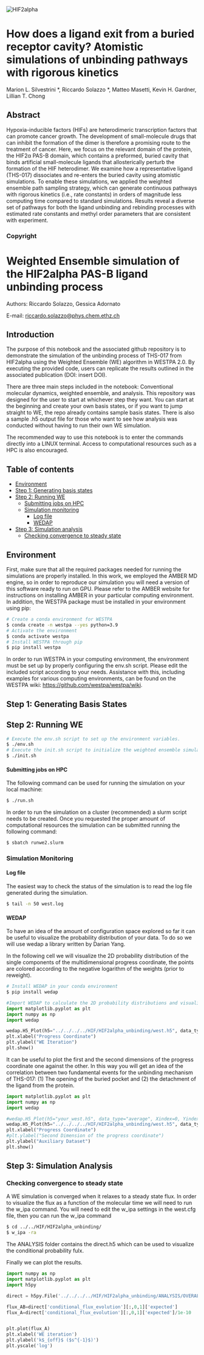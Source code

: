 ![HIF2alpha](exit_final.png)
# How does a ligand exit from a buried receptor cavity? Atomistic simulations of unbinding pathways with rigorous kinetics
Marion L. Silvestrini *, Riccardo Solazzo *, Matteo Masetti, Kevin H. Gardner, Lillian T. Chong

## Abstract
Hypoxia-inducible factors (HIFs) are heterodimeric transcription factors that can promote cancer growth. The development of small-molecule drugs that can inhibit the formation of the dimer is therefore a promising route to the treatment of cancer. Here, we focus on the relevant domain of the protein, the HIF2α PAS-B domain, which contains a preformed, buried cavity that binds  artificial small-molecule ligands that allosterically perturb the formation of the HIF heterodimer.  We examine how a representative ligand (THS-017) dissociates and re-enters the buried cavity using atomistic simulations. To enable these simulations, we applied the weighted ensemble path sampling strategy, which can generate continuous pathways with rigorous kinetics (i.e., rate constants) in orders of magnitude less computing time compared to standard simulations. Results reveal a diverse set of pathways for both the ligand unbinding and rebinding processes with estimated rate constants and methyl order parameters that are consistent with experiment. 

### Copyright 

# Weighted Ensemble simulation of the HIF2alpha PAS-B ligand unbinding process

Authors: Riccardo Solazzo, Gessica Adornato

E-mail: riccardo.solazzo@phys.chem.ethz.ch

## Introduction
The purpose of this notebook and the associated github repository is to demonstrate the simulation of the unbinding process of THS-017 from HIF2alpha using the Weighted Ensemble (WE) algorithm in WESTPA 2.0. By executing the provided code, users can replicate the results outlined in the associated publication (DOI: insert DOI).

There are three main steps included in the notebook: Conventional molecular dynamics, weighted ensemble, and analysis. This repository was designed for the user to start at whichever step they want. You can start at the beginning and create your own basis states, or if you want to jump straight to WE, the repo already contains sample basis states. There is also a sample .h5 output file for those who want to see how analysis was conducted without having to run their own WE simulation.

The recommended way to use this notebook is to enter the commands directly into a LINUX terminal. Access to computational resources such as a HPC is also encouraged.

## Table of contents
- [Environment](#environment)
- [Step 1: Generating basis states](#step-1-generating-basis-states)
- [Step 2: Running WE](#step-2-running-we)
    - [Submitting jobs on HPC ](#submitting-jobs-on-hpc)
    - [Simulation monitoring](#simulation-monitoring)
        - [Log file](#log-file)
        - [WEDAP](#wedap)
- [Step 3: Simulation analysis](#step-3-simulation-analysis)
    - [Checking convergence to steady state](#checking-convergence-to-steady-state)

## Environment

First, make sure that all the required packages needed for running the simulations are properly installed.
In this work, we employed the AMBER MD engine, so in order to reproduce our simulation you will need a version of this software ready to run on GPU. Please refer to the AMBER website for instructions on installing AMBER in your particular computing environment.
In addition, the WESTPA package must be installed in your environment using pip:

~~~bash
# Create a conda environment for WESTPA
$ conda create -n westpa --yes python=3.9
# Activate the environment
$ conda activate westpa
# Install WESTPA through pip
$ pip install westpa
~~~

In order to run WESTPA in your computing environment, the environment must be set up by properly configuring the env.sh script. Please edit the included script according to your needs. Assistance with this, including examples for various computing environments, can be found on the WESTPA wiki: https://github.com/westpa/westpa/wiki.

## Step 1: Generating Basis States

## Step 2: Running WE

~~~bash
# Execute the env.sh script to set up the environment variables.
$ ./env.sh
# Execute the init.sh script to initialize the weighted ensemble simulation.
$ ./init.sh
~~~
#### Submitting jobs on HPC

The following command can be used for running the simulation on your local machine:

~~~bash
$ ./run.sh
~~~

In order to run the simulation on a cluster (recommended) a slurm script needs to be created. Once you requested the proper amount of computational resources the simulation can be submitted running the following command:

~~~bash
$ sbatch runwe2.slurm
~~~

### Simulation Monitoring

#### Log file
The easiest way to check the status of the simulation is to read the log file generated during the simulation.

~~~bash
$ tail -n 50 west.log
~~~

#### WEDAP
To have an idea of the amount of configuration space explored so far it can be useful to visualize the probability distribution of your data. To do so we will use wedap a library written by Darian Yang.

In the following cell we will visualize the 2D probability distribution of the single components of the multidimensional progress coordinate, the points are colored according to the negative logarithm of the weights (prior to reweight).

~~~bash
# Install WEDAP in your conda environment
$ pip install wedap
~~~

~~~python
#Import WEDAP to calculate the 2D probability distributions and visualize the results.
import matplotlib.pyplot as plt
import numpy as np
import wedap

wedap.H5_Plot(h5="../../../../HIF/HIF2alpha_unbinding/west.h5", data_type="evolution").plot()
plt.xlabel("Progress Coordinate")
plt.ylabel("WE Iteration")
plt.show()
~~~

It can be useful to plot the first and the second dimensions of the progress coordinate one against the other. In this way you will get an idea of the correlation between two fundamental events for the unbinding mechanism of THS-017: (1) The opening of the buried pocket and (2) the detachment of the ligand from the protein.

~~~python
import matplotlib.pyplot as plt
import numpy as np
import wedap

#wedap.H5_Plot(h5="your_west.h5", data_type="average", Xindex=0, Yindex=1).plot()
wedap.H5_Plot(h5="../../../../HIF/HIF2alpha_unbinding/west.h5", data_type="average", Xindex=0, Yname='IRMSD').plot()
plt.xlabel("Progress Coordinate")
#plt.ylabel("Second Dimension of the progress coordinate")
plt.ylabel("Auxiliary Dataset")
plt.show()
~~~

## Step 3: Simulation Analysis

### Checking convergence to steady state
A WE simulation is converged when it relaxes to a steady state flux. In order to visualize the flux as a function of the molecular time we will need to run the w_ipa command.
You will need to edit the w_ipa settings in the west.cfg file, then you can run the w_ipa command

~~~bash
$ cd ../../HIF/HIF2alpha_unbinding/
$ w_ipa -ra
~~~

The ANALYSIS folder contains the direct.h5 which can be used to visualize the conditional probability fulx.

Finally we can plot the results.

~~~python
import numpy as np
import matplotlib.pyplot as plt
import h5py

direct = h5py.File('../../../../HIF/HIF2alpha_unbinding/ANALYSIS/OVERALL/direct.h5', 'r')

flux_AB=direct['conditional_flux_evolution'][:,0,1]['expected']
flux_A=direct['conditional_flux_evolution'][:,0,1]['expected']/1e-10


plt.plot(flux_A)
plt.xlabel('WE iteration')
plt.ylabel('k$_{off}$ ($s^{-1}$)')
plt.yscale('log')
~~~
